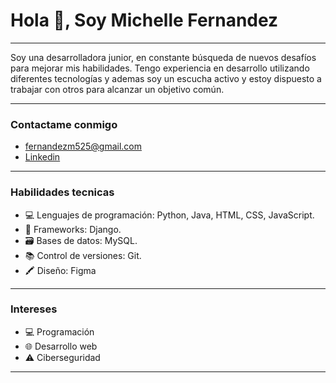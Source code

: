 # Hola 👋, Soy Michelle Fernandez
---

Soy una desarrolladora junior, en constante búsqueda de nuevos desafíos para mejorar mis habilidades. Tengo experiencia en desarrollo utilizando diferentes tecnologías y ademas soy un escucha activo y estoy dispuesto a trabajar con otros para alcanzar un objetivo común.

---

### Contactame conmigo
- fernandezm525@gmail.com
- [Linkedin](https://www.linkedin.com/in/miche890/)

---

### Habilidades tecnicas
- 💻 Lenguajes de programación: Python, Java, HTML, CSS, JavaScript.
- 🚀 Frameworks: Django.
- 🗃️ Bases de datos: MySQL.
- 📚 Control de versiones: Git.
- 🖍 Diseño: Figma

---

### Intereses
- 💻 Programación
- 🌐 Desarrollo web
- ⚠ Ciberseguridad

---
